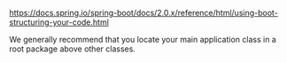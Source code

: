 https://docs.spring.io/spring-boot/docs/2.0.x/reference/html/using-boot-structuring-your-code.html

We generally recommend that you locate your main application class in a root package above other classes.